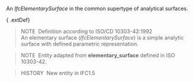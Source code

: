 ﻿An _IfcElementarySurface_ in the common supertype of analytical surfaces.

{ .extDef}
> NOTE&nbsp; Definition according to ISO/CD 10303-42:1992  
> An elementary surface (_IfcElementarySurface_) is a simple analytic surface with defined parametric representation.

> NOTE&nbsp; Entity adapted from **elementary_surface** defined in ISO 10303-42.

> HISTORY&nbsp; New entity in IFC1.5
